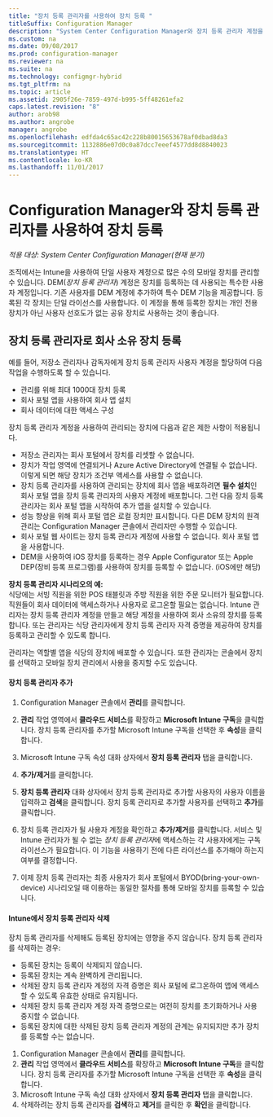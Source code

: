 ```yaml
---
title: "장치 등록 관리자를 사용하여 장치 등록 "
titleSuffix: Configuration Manager
description: "System Center Configuration Manager와 장치 등록 관리자 계정을 사용하여 회사 소유 장치를 등록합니다."
ms.custom: na
ms.date: 09/08/2017
ms.prod: configuration-manager
ms.reviewer: na
ms.suite: na
ms.technology: configmgr-hybrid
ms.tgt_pltfrm: na
ms.topic: article
ms.assetid: 2905f26e-7859-497d-b995-5ff48261efa2
caps.latest.revision: "8"
author: arob98
ms.author: angrobe
manager: angrobe
ms.openlocfilehash: edfda4c65ac42c228b80015653678af0dbad8da3
ms.sourcegitcommit: 1132886e07d0c0a87dcc7eeef4577dd8d8840023
ms.translationtype: HT
ms.contentlocale: ko-KR
ms.lasthandoff: 11/01/2017
---
```

# <a name="enroll-devices-with-device-enrollment-manager-with-configuration-manager"></a>Configuration Manager와 장치 등록 관리자를 사용하여 장치 등록

*적용 대상: System Center Configuration Manager(현재 분기)*

조직에서는 Intune을 사용하여 단일 사용자 계정으로 많은 수의 모바일 장치를 관리할 수 있습니다. DEM(*장치 등록 관리자*) 계정은 장치를 등록하는 데 사용되는 특수한 사용자 계정입니다. 기존 사용자를 DEM 계정에 추가하여 특수 DEM 기능을 제공합니다. 등록된 각 장치는 단일 라이선스를 사용합니다. 이 계정을 통해 등록한 장치는 개인 전용 장치가 아닌 사용자 선호도가 없는 공유 장치로 사용하는 것이 좋습니다.  

## <a name="enroll-corporate-owned-devices-with-the-device-enrollment-manager"></a>장치 등록 관리자로 회사 소유 장치 등록  
 예를 들어, 저장소 관리자나 감독자에게 장치 등록 관리자 사용자 계정을 할당하여 다음 작업을 수행하도록 할 수 있습니다.  

-   관리를 위해 최대 1000대 장치 등록  
-   회사 포털 앱을 사용하여 회사 앱 설치  
-   회사 데이터에 대한 액세스 구성  

장치 등록 관리자 계정을 사용하여 관리되는 장치에 다음과 같은 제한 사항이 적용됩니다.

- 저장소 관리자는 회사 포털에서 장치를 리셋할 수 없습니다.  
- 장치가 작업 영역에 연결되거나 Azure Active Directory에 연결될 수 없습니다. 이렇게 되면 해당 장치가 조건부 액세스를 사용할 수 없습니다.
-  장치 등록 관리자를 사용하여 관리되는 장치에 회사 앱을 배포하려면 **필수 설치**인 회사 포털 앱을 장치 등록 관리자의 사용자 계정에 배포합니다. 그런 다음 장치 등록 관리자는 회사 포털 앱을 시작하여 추가 앱을 설치할 수 있습니다.
- 성능 향상을 위해 회사 포털 앱은 로컬 장치만 표시합니다. 다른 DEM 장치의 원격 관리는 Configuration Manager 콘솔에서 관리자만 수행할 수 있습니다.
- 회사 포털 웹 사이트는 장치 등록 관리자 계정에 사용할 수 없습니다. 회사 포털 앱을 사용합니다.
- DEM을 사용하여 iOS 장치를 등록하는 경우 Apple Configurator 또는 Apple DEP(장비 등록 프로그램)를 사용하여 장치를 등록할 수 없습니다. (iOS에만 해당) 

 **장치 등록 관리자 시나리오의 예:**   
식당에는 서빙 직원을 위한 POS 태블릿과 주방 직원을 위한 주문 모니터가 필요합니다. 직원들이 회사 데이터에 액세스하거나 사용자로 로그온할 필요는 없습니다. Intune 관리자는 장치 등록 관리자 계정을 만들고 해당 계정을 사용하여 회사 소유의 장치를 등록합니다. 또는 관리자는 식당 관리자에게 장치 등록 관리자 자격 증명을 제공하여 장치를 등록하고 관리할 수 있도록 합니다.  

 관리자는 역할별 앱을 식당의 장치에 배포할 수 있습니다. 또한 관리자는 콘솔에서 장치를 선택하고 모바일 장치 관리에서 사용을 중지할 수도 있습니다.  

#### <a name="add-a-device-enrollment-manager"></a>장치 등록 관리자 추가  

1.  Configuration Manager 콘솔에서 **관리**를 클릭합니다.  

2.  **관리** 작업 영역에서 **클라우드 서비스**를 확장하고 **Microsoft Intune 구독**을 클릭합니다. 장치 등록 관리자를 추가할 Microsoft Intune 구독을 선택한 후 **속성**을 클릭합니다.  

3.  Microsoft Intune 구독 속성 대화 상자에서 **장치 등록 관리자** 탭을 클릭합니다.  

4.  **추가/제거**를 클릭합니다.  

5.  **장치 등록 관리자** 대화 상자에서 장치 등록 관리자로 추가할 사용자의 사용자 이름을 입력하고 **검색**을 클릭합니다. 장치 등록 관리자로 추가할 사용자를 선택하고 **추가**를 클릭합니다.  

6.  장치 등록 관리자가 될 사용자 계정을 확인하고 **추가/제거**를 클릭합니다.  서비스 및 Intune 관리자가 될 수 없는 *장치 등록 관리자*에 액세스하는 각 사용자에게는 구독 라이선스가 필요합니다. 이 기능을 사용하기 전에 다른 라이선스를 추가해야 하는지 여부를 결정합니다.  

7.  이제 장치 등록 관리자는 최종 사용자가 회사 포털에서 BYOD(bring-your-own-device) 시나리오일 때 이용하는 동일한 절차를 통해 모바일 장치를 등록할 수 있습니다.  

#### <a name="delete-a-device-enrollment-manager-from-intune"></a>Intune에서 장치 등록 관리자 삭제  
장치 등록 관리자를 삭제해도 등록된 장치에는 영향을 주지 않습니다. 장치 등록 관리자를 삭제하는 경우:  
- 등록된 장치는 등록이 삭제되지 않습니다.  
- 등록된 장치는 계속 완벽하게 관리됩니다.  
- 삭제된 장치 등록 관리자 계정의 자격 증명은 회사 포털에 로그온하여 앱에 액세스할 수 있도록 유효한 상태로 유지됩니다.  
- 삭제된 장치 등록 관리자 계정 자격 증명으로는 여전히 장치를 초기화하거나 사용 중지할 수 없습니다.  
- 등록된 장치에 대한 삭제된 장치 등록 관리자 계정의 관계는 유지되지만 추가 장치를 등록할 수는 없습니다.

1.  Configuration Manager 콘솔에서 **관리**를 클릭합니다.  
2.  **관리** 작업 영역에서 **클라우드 서비스**를 확장하고 **Microsoft Intune 구독**을 클릭합니다. 장치 등록 관리자를 추가할 Microsoft Intune 구독을 선택한 후 **속성**을 클릭합니다.  
3.  Microsoft Intune 구독 속성 대화 상자에서 **장치 등록 관리자** 탭을 클릭합니다.  
4.  삭제하려는 장치 등록 관리자를 **검색**하고 **제거**를 클릭한 후 **확인**을 클릭합니다.  
